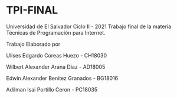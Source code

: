 # TPI-FINAL
Universidad de El Salvador
Ciclo II - 2021
Trabajo final de la materia Técnicas de Programación para Internet.

Trabajo Elaborado por

Ulises Edgardo Coreas Huezo - CH18030

Wilbert Alexander Arana Diaz - AD18005

Edwin Alexander Benitez Granados - BG18016

Adilman Isai Portillo Ceron - PC18035
